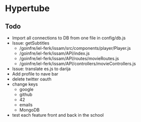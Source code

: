 # Hypertube

## Todo
- Import all connections to DB from one file in config/db.js
- Issue: getSubtitles
  - /goinfre/iel-ferk/issam/src/components/player/Player.js
  - /goinfre/iel-ferk/issam/API/index.js
  - /goinfre/iel-ferk/issam/API/routes/movieRoutes.js
  - /goinfre/iel-ferk/issam/API/controllers/movieControllers.js
- Issue: translate es.js to darija
- Add profile to nave bar
- delete twitter oauth
- change keys
  - google
  - github
  - 42
  - emails
  - MongoDB
- test each feature front and back in the school
